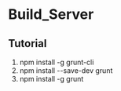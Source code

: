 # Build_Server

## Tutorial

1. npm install -g grunt-cli
2. npm install --save-dev grunt
3. npm install -g grunt